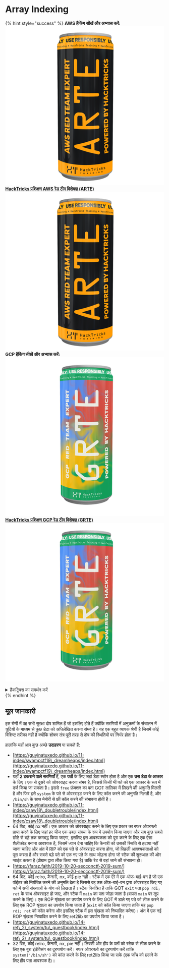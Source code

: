 # Array Indexing

{% hint style="success" %}
**AWS हैकिंग सीखें और अभ्यास करें:**<img src="/.gitbook/assets/arte.png" alt="" data-size="line">[**HackTricks प्रशिक्षण AWS रेड टीम विशेषज्ञ (ARTE)**](https://training.hacktricks.xyz/courses/arte)<img src="/.gitbook/assets/arte.png" alt="" data-size="line">\
**GCP हैकिंग सीखें और अभ्यास करें:** <img src="/.gitbook/assets/grte.png" alt="" data-size="line">[**HackTricks प्रशिक्षण GCP रेड टीम विशेषज्ञ (GRTE)**<img src="/.gitbook/assets/grte.png" alt="" data-size="line">](https://training.hacktricks.xyz/courses/grte)

<details>

<summary>हैकट्रिक्स का समर्थन करें</summary>

* [**सदस्यता योजनाएं**](https://github.com/sponsors/carlospolop) की जाँच करें!
* **शामिल हों** 💬 [**डिस्कॉर्ड समूह**](https://discord.gg/hRep4RUj7f) या [**टेलीग्राम समूह**](https://t.me/peass) या हमें **ट्विटर** 🐦 [**@hacktricks\_live**](https://twitter.com/hacktricks\_live)** पर फॉलो** करें।
* **हैकिंग ट्रिक्स साझा करें, PRs सबमिट करके** [**HackTricks**](https://github.com/carlospolop/hacktricks) और [**HackTricks Cloud**](https://github.com/carlospolop/hacktricks-cloud) github रेपो में।

</details>
{% endhint %}

## मूल जानकारी

इस श्रेणी में वह सभी सुरक्षा दोष शामिल हैं जो इसलिए होते हैं क्योंकि सरणियों में अनुक्रमों के संचालन में त्रुटियों के माध्यम से कुछ डेटा को अधिलेखित करना संभव है। यह एक बहुत व्यापक श्रेणी है जिसमें कोई विशिष्ट तरीका नहीं है क्योंकि शोषण तंत्र पूरी तरह से दोष की स्थितियों पर निर्भर होता है।

हालांकि यहाँ आप कुछ अच्छे **उदाहरण** पा सकते हैं:

* [https://guyinatuxedo.github.io/11-index/swampctf19\_dreamheaps/index.html](https://guyinatuxedo.github.io/11-index/swampctf19\_dreamheaps/index.html)
* यहाँ **2 टकराने वाले सरणियाँ** हैं, एक **पतों** के लिए जहां डेटा स्टोर होता है और एक **उस डेटा के आकार** के लिए। एक से दूसरे को ओवरराइट करना संभव है, जिससे किसी भी पते को एक आकार के रूप में दर्ज किया जा सकता है। इससे `free` फ़ंक्शन का पता GOT तालिका में लिखने की अनुमति मिलती है और फिर इसे `system` के पते से ओवरराइट करने के लिए कॉल करने की अनुमति मिलती है, और `/bin/sh` के साथ मेमोरी से फ्री कॉल करने की संभावना होती है।
* [https://guyinatuxedo.github.io/11-index/csaw18\_doubletrouble/index.html](https://guyinatuxedo.github.io/11-index/csaw18\_doubletrouble/index.html)
* 64 बिट, कोई nx नहीं। एक आकार को ओवरराइट करने के लिए एक प्रकार का बफर ओवरफ्लो प्राप्त करने के लिए जहां हर चीज एक डबल संख्या के रूप में उपयोग किया जाएगा और सब कुछ सबसे छोटे से बड़े तक क्रमबद्ध किया जाएगा, इसलिए इस आवश्यकता को पूरा करने के लिए एक ऐसा शैलीकोड बनाना आवश्यक है, जिसमें ध्यान देना चाहिए कि कैनारी को उसकी स्थिति से हटाया नहीं जाना चाहिए और अंत में RIP को एक पते से ओवरराइट करना होगा, जो पिछली आवश्यकताओं को पूरा करता है और सबसे बड़े पते को एक नए पते के साथ जोड़ना होगा जो स्टैक की शुरुआत की ओर प्वाइंट करता है (प्रोग्राम द्वारा लीक किया गया है) ताकि रेट से वहां जाने की संभावना हो।
* [https://faraz.faith/2019-10-20-secconctf-2019-sum/](https://faraz.faith/2019-10-20-secconctf-2019-sum/)
* 64 बिट, कोई relro, कैनारी, nx, कोई pie नहीं। स्टैक में एक ऐरे में एक ऑफ-बाई-वन है जो एक पॉइंटर को नियंत्रित करने की अनुमति देता है जिससे वह उस ऑफ-बाई-वन द्वारा ओवरराइट किए गए पते में सभी संख्याओं के योग को लिखता है। स्टैक नियंत्रित है ताकि GOT `exit` पता `pop rdi; ret` के साथ ओवरराइट हो जाए, और स्टैक में `main` का पता जोड़ा जाता है (वापस `main` पर लूप करने के लिए)। एक ROP श्रृंखला का उपयोग करने के लिए GOT में डाले गए पते को लीक करने के लिए एक ROP श्रृंखला का उपयोग किया जाता है (`exit` को कॉल किया जाएगा ताकि यह `pop rdi; ret` को कॉल करेगा और इसलिए स्टैक में इस श्रृंखला को निष्पादित करेगा)। अंत में एक नई ROP श्रृंखला निष्पादित करने के लिए ret2lib का उपयोग किया जाता है।
* [https://guyinatuxedo.github.io/14-ret\_2\_system/tu\_guestbook/index.html](https://guyinatuxedo.github.io/14-ret\_2\_system/tu\_guestbook/index.html)
* 32 बिट, कोई relro, कैनारी, nx, pie नहीं। लिबसी और हीप के पतों को स्टैक से लीक करने के लिए एक बुरा इंडेक्सिंग का दुरुपयोग करें। बफर ओवरफ्लो का दुरुपयोग करें ताकि `system('/bin/sh')` को कॉल करने के लिए ret2lib किया जा सके (एक जाँच को छलने के लिए हीप पता आवश्यक है)।
